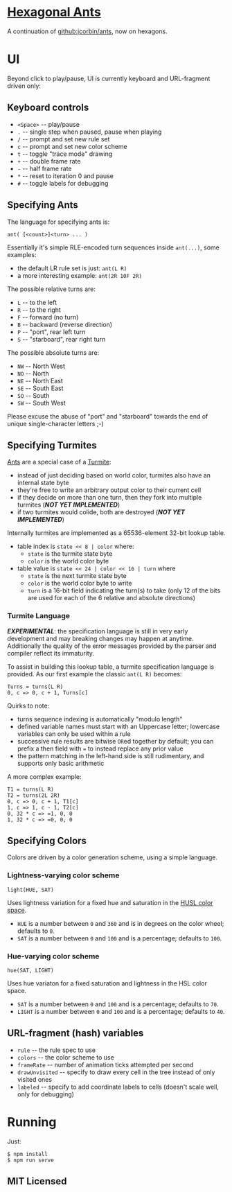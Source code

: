 # [Hexagonal Ants](//jcorbin.github.io/hexant)

A continuation of [github:jcorbin/ants](//github.com/jcorbin/ants), now on hexagons.

# UI

Beyond click to play/pause, UI is currently keyboard and URL-fragment driven
only:

## Keyboard controls

- `<Space>` -- play/pause
- `.` -- single step when paused, pause when playing
- `/` -- prompt and set new rule set
- `c` -- prompt and set new color scheme
- `t` -- toggle "trace mode" drawing
- `+` -- double frame rate
- `-` -- half frame rate
- `*` -- reset to iteration 0 and pause
- `#` -- toggle labels for debugging

## Specifying Ants

The language for specifying ants is:
```
ant( [<count>]<turn> ... )
```

Essentially it's simple RLE-encoded turn sequences inside `ant(...)`, some
examples:
- the default LR rule set is just: `ant(L R)`
- a more interesting example: `ant(2R 10F 2R)`

The possible relative turns are:
- `L` -- to the left
- `R` -- to the right
- `F` -- forward (no turn)
- `B` -- backward (reverse direction)
- `P` -- "port", rear left turn
- `S` -- "starboard", rear right turn

The possible absolute turns are:
- `NW` -- North West
- `NO` -- North
- `NE` -- North East
- `SE` -- South East
- `SO` -- South
- `SW` -- South West

Please excuse the abuse of "port" and "starboard" towards the end of unique
single-character letters ;-)

## Specifying Turmites

[Ants](//en.wikipedia.org/wiki/Langton%27s_ant) are a special case of a
[Turmite](//en.wikipedia.org/wiki/Turmite):
- instead of just deciding based on world color, turmites also have an internal
  state byte
- they're free to write an arbitrary output color to their current cell
- if they decide on more than one turn, then they fork into multiple turmites
  (***NOT YET IMPLEMENTED***)
- if two turmites would colide, both are destroyed (***NOT YET IMPLEMENTED***)

Internally turmites are implemented as a 65536-element 32-bit lookup table.

- table index is `state << 8 | color` where:
  - `state` is the turmite state byte
  - `color` is the world color byte
- table value is `state << 24 | color << 16 | turn` where
  - `state` is the next turmite state byte
  - `color` is the world color byte to write
  - `turn` is a 16-bit field indicating the turn(s) to take (only 12 of the
    bits are used for each of the 6 relative and absolute directions)

### Turmite Language

***EXPERIMENTAL***: the specification language is still in very early
development and may breaking changes may happen at anytime.  Additionally the
quality of the error messages provided by the parser and compiler reflect its
immaturity.

To assist in building this lookup table, a turmite specification language is
provided.  As our first example the classic `ant(L R)` becomes:
```
Turns = turns(L R)
0, c => 0, c + 1, Turns[c]
```

Quirks to note:
- turns sequence indexing is automatically "modulo length"
- defined variable names must start with an Uppercase letter; lowercase
  variables can only be used within a rule
- successive rule results are bitwise `OR`ed together by default; you can
  prefix a then field with `=` to instead replace any prior value
- the pattern matching in the left-hand side is still rudimentary, and supports
  only basic arithmetic

A more complex example:
```
T1 = turns(L R)
T2 = turns(2L 2R)
0, c => 0, c + 1, T1[c]
1, c => 1, c - 1, T2[c]
0, 32 * c => =1, 0, 0
1, 32 * c => =0, 0, 0
```

## Specifying Colors

Colors are driven by a color generation scheme, using a simple language.

### Lightness-varying color scheme

`light(HUE, SAT)`

Uses lightness variation for a fixed hue and saturation in the [HUSL color
space](http://www.husl-colors.org/).

- `HUE` is a number between `0` and `360` and is in degrees on the color wheel;
  defaults to `0`.
- `SAT` is a number between `0` and `100` and is a percentage; defaults to
  `100`.

### Hue-varying color scheme

`hue(SAT, LIGHT)`

Uses hue variaton for a fixed saturation and lightness in the HSL color space.

- `SAT` is a number between `0` and `100` and is a percentage; defaults to
  `70`.
- `LIGHT` is a number between `0` and `100` and is a percentage; defaults to
  `40`.

## URL-fragment (hash) variables

- `rule` -- the rule spec to use
- `colors` -- the color scheme to use
- `frameRate` -- number of animation ticks attempted per second
- `drawUnvisited` -- specify to draw every cell in the tree instead of only
  visited ones
- `labeled` -- specify to add coordinate labels to cells (doesn't scale well,
  only for debugging)

# Running

Just:
```
$ npm install
$ npm run serve
```

## MIT Licensed
